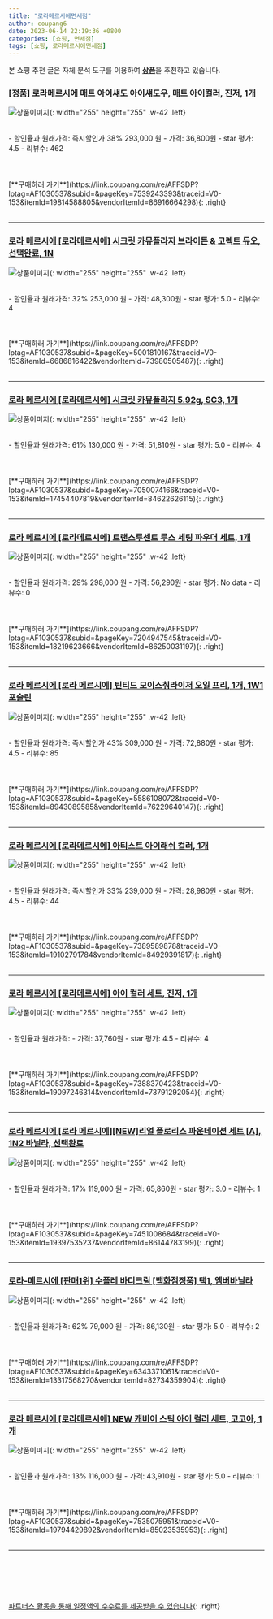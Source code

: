 ```yaml
---
title: "로라메르시에면세점"
author: coupang6
date: 2023-06-14 22:19:36 +0800
categories: [쇼핑, 면세점]
tags: [쇼핑, 로라메르시에면세점]
---
```


본 쇼핑 추천 글은 자체 분석 도구를 이용하여 [**상품**](https://link.coupang.com/a/bao1ui)을 추천하고 있습니다.

### [[정품] 로라메르시에 매트 아이섀도 아이섀도우, 매트 아이컬러, 진저, 1개](https://link.coupang.com/re/AFFSDP?lptag=AF1030537&subid=&pageKey=7539243393&traceid=V0-153&itemId=19814588805&vendorItemId=86916664298)

![상품이미지](https://thumbnail10.coupangcdn.com/thumbnails/remote/230x230ex/image/vendor_inventory/e42d/59c58ca007deaff062bb8ff1fd92a566db38faefc9d40a7bcd6129de4f30.jpg){: width="255" height="255" .w-42 .left}


<br>
- 할인율과 원래가격: 즉시할인가 38%  293,000   원
- 가격: 36,800원
- star 평가: 4.5
- 리뷰수: 462
<br>
<br>
<br>
<br>
[**구매하러 가기**](https://link.coupang.com/re/AFFSDP?lptag=AF1030537&subid=&pageKey=7539243393&traceid=V0-153&itemId=19814588805&vendorItemId=86916664298){: .right}
<br>
<br>

---

### [로라 메르시에 [로라메르시에] 시크릿 카뮤플라지 브라이튼 & 코렉트 듀오, 선택완료, 1N](https://link.coupang.com/re/AFFSDP?lptag=AF1030537&subid=&pageKey=5001810167&traceid=V0-153&itemId=6686816422&vendorItemId=73980505487)

![상품이미지](https://thumbnail6.coupangcdn.com/thumbnails/remote/230x230ex/image/vendor_inventory/b614/210b101f32090685cb0a916d45026289c7a0eb85a337d128bf0362c54875.jpg){: width="255" height="255" .w-42 .left}


<br>
- 할인율과 원래가격: 32%  253,000   원
- 가격: 48,300원
- star 평가: 5.0
- 리뷰수: 4
<br>
<br>
<br>
<br>
[**구매하러 가기**](https://link.coupang.com/re/AFFSDP?lptag=AF1030537&subid=&pageKey=5001810167&traceid=V0-153&itemId=6686816422&vendorItemId=73980505487){: .right}
<br>
<br>

---

### [로라 메르시에 [로라메르시에] 시크릿 카뮤플라지 5.92g, SC3, 1개](https://link.coupang.com/re/AFFSDP?lptag=AF1030537&subid=&pageKey=7050074166&traceid=V0-153&itemId=17454407819&vendorItemId=84622626115)

![상품이미지](https://thumbnail10.coupangcdn.com/thumbnails/remote/230x230ex/image/vendor_inventory/3bef/e275524c51b826941dcd6759d855d359b58110b90e2d51da2e052230857b.jpg){: width="255" height="255" .w-42 .left}


<br>
- 할인율과 원래가격: 61%  130,000   원
- 가격: 51,810원
- star 평가: 5.0
- 리뷰수: 4
<br>
<br>
<br>
<br>
[**구매하러 가기**](https://link.coupang.com/re/AFFSDP?lptag=AF1030537&subid=&pageKey=7050074166&traceid=V0-153&itemId=17454407819&vendorItemId=84622626115){: .right}
<br>
<br>

---

### [로라 메르시에 [로라메르시에] 트랜스루센트 루스 세팅 파우더 세트, 1개](https://link.coupang.com/re/AFFSDP?lptag=AF1030537&subid=&pageKey=7204947545&traceid=V0-153&itemId=18219623666&vendorItemId=86250031197)

![상품이미지](https://thumbnail9.coupangcdn.com/thumbnails/remote/230x230ex/image/vendor_inventory/9cf8/6b28267e19b5163f35d18a70f3dbd0732723dd9ed42fba64429f652f2ff2.jpg){: width="255" height="255" .w-42 .left}


<br>
- 할인율과 원래가격: 29%  298,000   원
- 가격: 56,290원
- star 평가: No data
- 리뷰수: 0
<br>
<br>
<br>
<br>
[**구매하러 가기**](https://link.coupang.com/re/AFFSDP?lptag=AF1030537&subid=&pageKey=7204947545&traceid=V0-153&itemId=18219623666&vendorItemId=86250031197){: .right}
<br>
<br>

---

### [로라 메르시에 [로라 메르시에] 틴티드 모이스춰라이저 오일 프리, 1개, 1W1 포슬린](https://link.coupang.com/re/AFFSDP?lptag=AF1030537&subid=&pageKey=5586108072&traceid=V0-153&itemId=8943089585&vendorItemId=76229640147)

![상품이미지](https://thumbnail9.coupangcdn.com/thumbnails/remote/230x230ex/image/vendor_inventory/0e3d/f80661f737f8eab78197aaf6f44322f3ab4117a14b8133c3ba5795fcd268.jpg){: width="255" height="255" .w-42 .left}


<br>
- 할인율과 원래가격: 즉시할인가 43%  309,000   원
- 가격: 72,880원
- star 평가: 4.5
- 리뷰수: 85
<br>
<br>
<br>
<br>
[**구매하러 가기**](https://link.coupang.com/re/AFFSDP?lptag=AF1030537&subid=&pageKey=5586108072&traceid=V0-153&itemId=8943089585&vendorItemId=76229640147){: .right}
<br>
<br>

---

### [로라 메르시에 [로라메르시에] 아티스트 아이래쉬 컬러, 1개](https://link.coupang.com/re/AFFSDP?lptag=AF1030537&subid=&pageKey=7389589878&traceid=V0-153&itemId=19102791784&vendorItemId=84929391817)

![상품이미지](https://thumbnail9.coupangcdn.com/thumbnails/remote/230x230ex/image/vendor_inventory/5493/96f47bc89c46665767062fc8241868af6c07a338818c062c6935762e01bd.jpg){: width="255" height="255" .w-42 .left}


<br>
- 할인율과 원래가격: 즉시할인가 33%  239,000   원
- 가격: 28,980원
- star 평가: 4.5
- 리뷰수: 44
<br>
<br>
<br>
<br>
[**구매하러 가기**](https://link.coupang.com/re/AFFSDP?lptag=AF1030537&subid=&pageKey=7389589878&traceid=V0-153&itemId=19102791784&vendorItemId=84929391817){: .right}
<br>
<br>

---

### [로라 메르시에 [로라메르시에] 아이 컬러 세트, 진저, 1개](https://link.coupang.com/re/AFFSDP?lptag=AF1030537&subid=&pageKey=7388370423&traceid=V0-153&itemId=19097246314&vendorItemId=73791292054)

![상품이미지](https://thumbnail9.coupangcdn.com/thumbnails/remote/230x230ex/image/vendor_inventory/44b7/5ddff38937098081fbc7fa52e3c594acc88e494910981f0ee9c3171e56aa.jpg){: width="255" height="255" .w-42 .left}


<br>
- 할인율과 원래가격: 
- 가격: 37,760원
- star 평가: 4.5
- 리뷰수: 4
<br>
<br>
<br>
<br>
[**구매하러 가기**](https://link.coupang.com/re/AFFSDP?lptag=AF1030537&subid=&pageKey=7388370423&traceid=V0-153&itemId=19097246314&vendorItemId=73791292054){: .right}
<br>
<br>

---

### [로라 메르시에 [로라 메르시에][NEW]리얼 플로리스 파운데이션 세트 [A], 1N2 바닐라, 선택완료](https://link.coupang.com/re/AFFSDP?lptag=AF1030537&subid=&pageKey=7451008684&traceid=V0-153&itemId=19397535237&vendorItemId=86144783199)

![상품이미지](https://thumbnail8.coupangcdn.com/thumbnails/remote/230x230ex/image/vendor_inventory/a8aa/a7cebabc1cbc27e1fc862591af4f3ccbbc0d11e7fdeff30cc4631ff83b39.jpg){: width="255" height="255" .w-42 .left}


<br>
- 할인율과 원래가격: 17%  119,000   원
- 가격: 65,860원
- star 평가: 3.0
- 리뷰수: 1
<br>
<br>
<br>
<br>
[**구매하러 가기**](https://link.coupang.com/re/AFFSDP?lptag=AF1030537&subid=&pageKey=7451008684&traceid=V0-153&itemId=19397535237&vendorItemId=86144783199){: .right}
<br>
<br>

---

### [로라-메르시에 [판매1위] 수플레 바디크림 [백화점정품] 택1, 엠버바닐라](https://link.coupang.com/re/AFFSDP?lptag=AF1030537&subid=&pageKey=6343371061&traceid=V0-153&itemId=13317568270&vendorItemId=82734359904)

![상품이미지](https://thumbnail8.coupangcdn.com/thumbnails/remote/230x230ex/image/vendor_inventory/f642/f52ca3fcd0f8c6e0fbc96264a711c2c2168708d3d0681f846c39f5d8238a.jpg){: width="255" height="255" .w-42 .left}


<br>
- 할인율과 원래가격: 62%  79,000   원
- 가격: 86,130원
- star 평가: 5.0
- 리뷰수: 2
<br>
<br>
<br>
<br>
[**구매하러 가기**](https://link.coupang.com/re/AFFSDP?lptag=AF1030537&subid=&pageKey=6343371061&traceid=V0-153&itemId=13317568270&vendorItemId=82734359904){: .right}
<br>
<br>

---

### [로라 메르시에 [로라메르시에] NEW 캐비어 스틱 아이 컬러 세트, 코코아, 1개](https://link.coupang.com/re/AFFSDP?lptag=AF1030537&subid=&pageKey=7535075951&traceid=V0-153&itemId=19794429892&vendorItemId=85023535953)

![상품이미지](https://thumbnail10.coupangcdn.com/thumbnails/remote/230x230ex/image/vendor_inventory/8076/fbff3ed03cad1d43feb9759a4cd93578784d0bfcf7ffc03262c9914b8f8f.jpg){: width="255" height="255" .w-42 .left}


<br>
- 할인율과 원래가격: 13%  116,000   원
- 가격: 43,910원
- star 평가: 5.0
- 리뷰수: 1
<br>
<br>
<br>
<br>
[**구매하러 가기**](https://link.coupang.com/re/AFFSDP?lptag=AF1030537&subid=&pageKey=7535075951&traceid=V0-153&itemId=19794429892&vendorItemId=85023535953){: .right}
<br>
<br>

---
<br><br><br><br><br> [파트너스 활동을 통해 일정액의 수수료를 제공받을 수 있습니다](https://link.coupang.com/a/bao1ui){: .right}